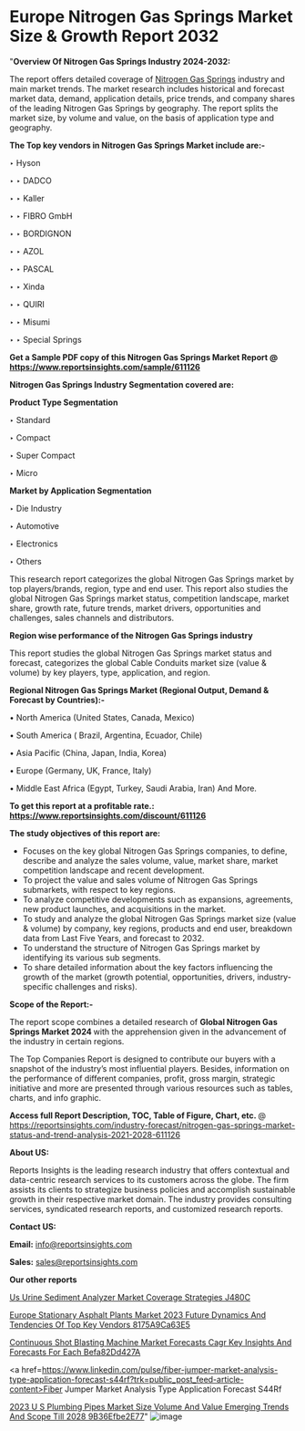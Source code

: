 # Europe Nitrogen Gas Springs Market Size & Growth Report 2032

"<strong>Overview Of Nitrogen Gas Springs Industry 2024-2032:</strong>

The report offers detailed coverage of <a href=https://www.reportsinsights.com/sample/611126>Nitrogen Gas Springs</a> industry and main market trends. The market research includes historical and forecast market data, demand, application details, price trends, and company shares of the leading Nitrogen Gas Springs by geography. The report splits the market size, by volume and value, on the basis of application type and geography.

<strong>The Top key vendors in Nitrogen Gas Springs Market include are:- </strong>

‣ Hyson

‣ 
‣ DADCO

‣ 
‣ Kaller

‣ 
‣ FIBRO GmbH

‣ 
‣ BORDIGNON

‣ 
‣ AZOL

‣ 
‣ PASCAL

‣ 
‣ Xinda

‣ 
‣ QUIRI

‣ 
‣ Misumi

‣ 
‣ Special Springs

<strong>Get a Sample PDF copy of this Nitrogen Gas Springs Market Report </strong><strong>@ <a href=https://www.reportsinsights.com/sample/611126 style=color:#0000ff;>https://www.reportsinsights.com/sample/611126</a> </strong>

<strong>Nitrogen Gas Springs Industry Segmentation covered are:</strong>

<strong>Product Type Segmentation</strong>

‣    Standard

‣ Compact

‣ Super Compact

‣ Micro

<strong>Market by Application Segmentation</strong>

‣   Die Industry

‣ Automotive

‣ Electronics

‣ Others

This research report categorizes the global Nitrogen Gas Springs market by top players/brands, region, type and end user. This report also studies the global Nitrogen Gas Springs market status, competition landscape, market share, growth rate, future trends, market drivers, opportunities and challenges, sales channels and distributors.

<strong>Region wise performance of the Nitrogen Gas Springs industry</strong><strong> </strong>

This report studies the global Nitrogen Gas Springs market status and forecast, categorizes the global Cable Conduits market size (value &amp; volume) by key players, type, application, and region. 

<strong>Regional Nitrogen Gas Springs Market (Regional Output, Demand &amp; Forecast by Countries):-</strong>

• North America (United States, Canada, Mexico)

• South America ( Brazil, Argentina, Ecuador, Chile)

• Asia Pacific (China, Japan, India, Korea)

• Europe (Germany, UK, France, Italy)

• Middle East Africa (Egypt, Turkey, Saudi Arabia, Iran) And More.

<strong>To get this report at a profitable rate.: <a href=https://www.reportsinsights.com/discount/611126 style=color:#0000ff;>https://www.reportsinsights.com/discount/611126</a></strong>

<strong>The study objectives of this report are:</strong>
<ul>
  <li>Focuses on the key global Nitrogen Gas Springs companies, to define, describe and analyze the sales volume, value, market share, market competition landscape and recent development.</li>
  <li>To project the value and sales volume of Nitrogen Gas Springs submarkets, with respect to key regions.</li>
  <li>To analyze competitive developments such as expansions, agreements, new product launches, and acquisitions in the market.</li>
  <li>To study and analyze the global Nitrogen Gas Springs market size (value &amp; volume) by company, key regions, products and end user, breakdown data from Last Five Years, and forecast to 2032.</li>
  <li>To understand the structure of Nitrogen Gas Springs market by identifying its various sub segments.</li>
  <li>To share detailed information about the key factors influencing the growth of the market (growth potential, opportunities, drivers, industry-specific challenges and risks).</li>
</ul>
<strong>Scope of the Report:-</strong><strong> </strong>

The report scope combines a detailed research of <strong>Global Nitrogen Gas Springs Market 2024 </strong>with the apprehension given in the advancement of the industry in certain regions.

The Top Companies Report is designed to contribute our buyers with a snapshot of the industry’s most influential players. Besides, information on the performance of different companies, profit, gross margin, strategic initiative and more are presented through various resources such as tables, charts, and info graphic.

<strong>Access full Report Description, TOC, Table of Figure, Chart, etc. </strong>@   <a href=https://reportsinsights.com/industry-forecast/nitrogen-gas-springs-market-status-and-trend-analysis-2021-2028-611126 style=color:#0000ff;>https://reportsinsights.com/industry-forecast/nitrogen-gas-springs-market-status-and-trend-analysis-2021-2028-611126</a>

<strong>About US:</strong>

Reports Insights is the leading research industry that offers contextual and data-centric research services to its customers across the globe. The firm assists its clients to strategize business policies and accomplish sustainable growth in their respective market domain. The industry provides consulting services, syndicated research reports, and customized research reports.

<strong>Contact US:</strong>

<p class=""""><b>Email:</b> <a href=mailto:info@reportsinsights.com>info@reportsinsights.com</a></p>
<p class=""""><b>Sales:</b> <a href=mailto:sales@reportsinsights.com>sales@reportsinsights.com</a></p>

<strong>Our other reports</strong>

<a href=https://www.linkedin.com/pulse/us-urine-sediment-analyzer-market-coverage-strategies-j480c/>Us Urine Sediment Analyzer Market Coverage Strategies J480C</a>

<a href=https://medium.com/@reportsinsights.aj/europe-stationary-asphalt-plants-market-2023-future-dynamics-and-tendencies-of-top-key-vendors-8175a9ca63e5>Europe Stationary Asphalt Plants Market 2023 Future Dynamics And Tendencies Of Top Key Vendors 8175A9Ca63E5</a>

<a href=https://medium.com/@tidke9676/continuous-shot-blasting-machine-market-forecasts-cagr-key-insights-and-forecasts-for-each-befa82dd427a>Continuous Shot Blasting Machine Market Forecasts Cagr Key Insights And Forecasts For Each Befa82Dd427A</a>

<a href=https://www.linkedin.com/pulse/fiber-jumper-market-analysis-type-application-forecast-s44rf?trk=public_post_feed-article-content>Fiber Jumper Market Analysis Type Application Forecast S44Rf</a>

<a href=https://medium.com/@nadeemkazi654/2023-u-s-plumbing-pipes-market-size-volume-and-value-emerging-trends-and-scope-till-2028-9b36efbe2e77>2023 U S Plumbing Pipes Market Size Volume And Value Emerging Trends And Scope Till 2028 9B36Efbe2E77</a>"
![image](https://github.com/Reportsinsights123/RIgrowth/assets/158415881/f1ea737a-fbcd-4229-9249-b7331bb424c5)
